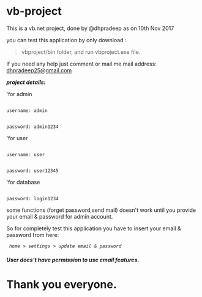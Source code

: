 # vb-project
This is a vb.net project, done by @dhpradeep as on 10th Nov 2017

you can test this application by only download :
> vbproject/bin folder, and run vbproject.exe file.

If you need any help just comment or mail me
mail address: dhpradeep25@gmail.com

<i><b> project details: </b></i>

'for admin

<code>
username: admin

password: admin1234
</code>

'for user

<code>
username: user

password: user12345
</code>

'for database

<code>
password: login1234
</code>

some functions (forget password,send mail) doesn't work until you provide your email & password for admin account.

So for completely test this application you have to insert your email & password from here:

<i><code> home > settings > update email & password </code></i>

<h5><i> User does't have permission to use email features. </i></h5>

# Thank you everyone.

